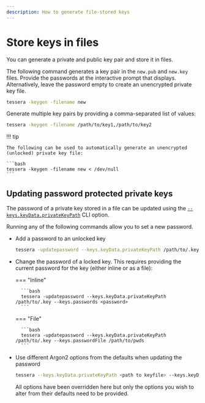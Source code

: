 ```yaml
---
description: How to generate file-stored keys
---
```


# Store keys in files

You can generate a private and public key pair and store it in files.

The following command generates a key pair in the `new.pub` and `new.key` files.
Provide the passwords at the interactive prompt that displays. Alternatively, leave the password
empty to create an unencrypted private key file.

```bash
tessera -keygen -filename new
```

Generate multiple key pairs by providing a comma-separated list of values:

```bash
tessera -keygen -filename /path/to/key1,/path/to/key2
```

!!! tip

    The following can be used to automatically generate an unencrypted (unlocked) private key file:

    ```bash
    tessera -keygen -filename new < /dev/null
    ```

## Updating password protected private keys

The password of a private key stored in a file can be updated using the
[`--keys.keyData.privateKeyPath`](../../Reference/CLI/CLI-Subcommands.md#keyskeydataprivatekeypath) CLI option.

Running any of the following commands allow you to set a new password.

* Add a password to an unlocked key

    ```bash
    tessera -updatepassword --keys.keyData.privateKeyPath /path/to/.key
    ```

* Change the password of a locked key. This requires providing the current password for the
    key (either inline or as a file):

    === "Inline"

        ```bash
        tessera -updatepassword --keys.keyData.privateKeyPath /path/to/.key --keys.passwords <password>
        ```

    === "File"

        ```bash
        tessera -updatepassword --keys.keyData.privateKeyPath /path/to/.key --keys.passwordFile /path/to/pwds
        ```

* Use different Argon2 options from the defaults when updating the password

    ```bash
    tessera --keys.keyData.privateKeyPath <path to keyfile> --keys.keyData.config.data.aopts.algorithm <algorithm> --keys.keyData.config.data.aopts.iterations <iterations> --keys.keyData.config.data.aopts.memory <memory> --keys.keyData.config.data.aopts.parallelism <parallelism>
    ```

    All options have been overridden here but only the options you wish to alter from their defaults
    need to be provided.
